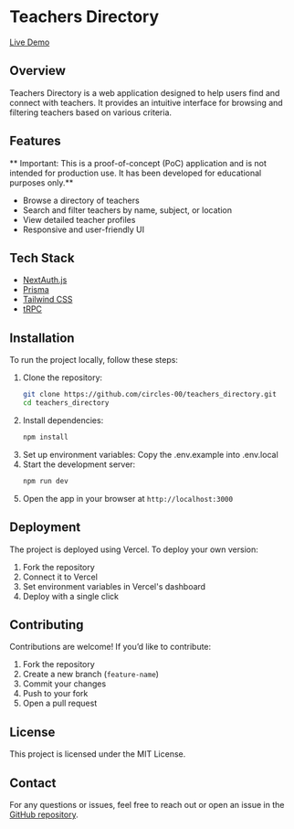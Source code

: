 # Teachers Directory
[Live Demo](https://teachers-directory-demo.vercel.app/)

## Overview
Teachers Directory is a web application designed to help users find and connect with teachers. It provides an intuitive interface for browsing and filtering teachers based on various criteria.

## Features
** Important: This is a proof-of-concept (PoC) application and is not intended for production use. It has been developed for educational purposes only.**

- Browse a directory of teachers
- Search and filter teachers by name, subject, or location
- View detailed teacher profiles
- Responsive and user-friendly UI

## Tech Stack
- [NextAuth.js](https://next-auth.js.org)
- [Prisma](https://prisma.io)
- [Tailwind CSS](https://tailwindcss.com)
- [tRPC](https://trpc.io)

## Installation
To run the project locally, follow these steps:

1. Clone the repository:
   ```sh
   git clone https://github.com/circles-00/teachers_directory.git
   cd teachers_directory
   ```
2. Install dependencies:
   ```sh
   npm install
   ```
3. Set up environment variables:
   Copy the .env.example into .env.local
4. Start the development server:
   ```sh
   npm run dev
   ```
5. Open the app in your browser at `http://localhost:3000`

## Deployment
The project is deployed using Vercel. To deploy your own version:
1. Fork the repository
2. Connect it to Vercel
3. Set environment variables in Vercel's dashboard
4. Deploy with a single click

## Contributing
Contributions are welcome! If you’d like to contribute:
1. Fork the repository
2. Create a new branch (`feature-name`)
3. Commit your changes
4. Push to your fork
5. Open a pull request

## License
This project is licensed under the MIT License.

## Contact
For any questions or issues, feel free to reach out or open an issue in the [GitHub repository](https://github.com/circles-00/teachers_directory/issues).

